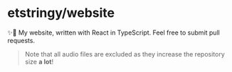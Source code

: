 # etstringy/website

✨🚀
My website, written with React in TypeScript. Feel free to submit pull requests.

> Note that all audio files are excluded as they increase the repository size **a lot**!
